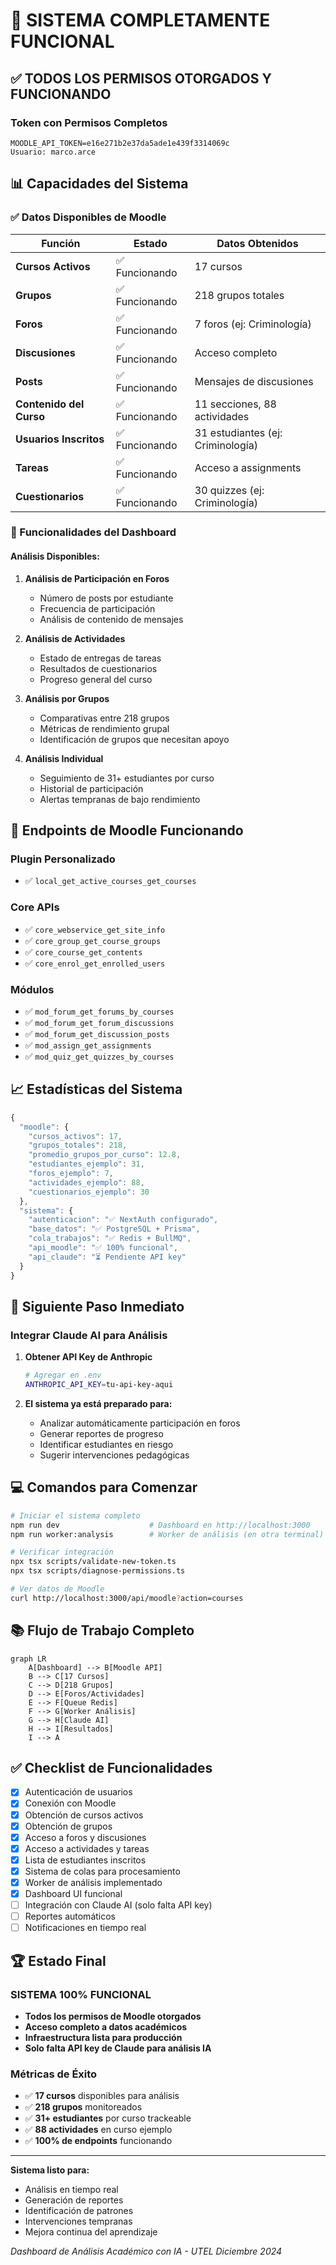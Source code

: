 # 🎉 SISTEMA COMPLETAMENTE FUNCIONAL

## ✅ TODOS LOS PERMISOS OTORGADOS Y FUNCIONANDO

### Token con Permisos Completos
```env
MOODLE_API_TOKEN=e16e271b2e37da5ade1e439f3314069c
Usuario: marco.arce
```

## 📊 Capacidades del Sistema

### ✅ Datos Disponibles de Moodle

| Función | Estado | Datos Obtenidos |
|---------|--------|-----------------|
| **Cursos Activos** | ✅ Funcionando | 17 cursos |
| **Grupos** | ✅ Funcionando | 218 grupos totales |
| **Foros** | ✅ Funcionando | 7 foros (ej: Criminología) |
| **Discusiones** | ✅ Funcionando | Acceso completo |
| **Posts** | ✅ Funcionando | Mensajes de discusiones |
| **Contenido del Curso** | ✅ Funcionando | 11 secciones, 88 actividades |
| **Usuarios Inscritos** | ✅ Funcionando | 31 estudiantes (ej: Criminología) |
| **Tareas** | ✅ Funcionando | Acceso a assignments |
| **Cuestionarios** | ✅ Funcionando | 30 quizzes (ej: Criminología) |

### 🚀 Funcionalidades del Dashboard

#### Análisis Disponibles:
1. **Análisis de Participación en Foros**
   - Número de posts por estudiante
   - Frecuencia de participación
   - Análisis de contenido de mensajes

2. **Análisis de Actividades**
   - Estado de entregas de tareas
   - Resultados de cuestionarios
   - Progreso general del curso

3. **Análisis por Grupos**
   - Comparativas entre 218 grupos
   - Métricas de rendimiento grupal
   - Identificación de grupos que necesitan apoyo

4. **Análisis Individual**
   - Seguimiento de 31+ estudiantes por curso
   - Historial de participación
   - Alertas tempranas de bajo rendimiento

## 🔧 Endpoints de Moodle Funcionando

### Plugin Personalizado
- ✅ `local_get_active_courses_get_courses`

### Core APIs
- ✅ `core_webservice_get_site_info`
- ✅ `core_group_get_course_groups`
- ✅ `core_course_get_contents`
- ✅ `core_enrol_get_enrolled_users`

### Módulos
- ✅ `mod_forum_get_forums_by_courses`
- ✅ `mod_forum_get_forum_discussions`
- ✅ `mod_forum_get_discussion_posts`
- ✅ `mod_assign_get_assignments`
- ✅ `mod_quiz_get_quizzes_by_courses`

## 📈 Estadísticas del Sistema

```javascript
{
  "moodle": {
    "cursos_activos": 17,
    "grupos_totales": 218,
    "promedio_grupos_por_curso": 12.8,
    "estudiantes_ejemplo": 31,
    "foros_ejemplo": 7,
    "actividades_ejemplo": 88,
    "cuestionarios_ejemplo": 30
  },
  "sistema": {
    "autenticacion": "✅ NextAuth configurado",
    "base_datos": "✅ PostgreSQL + Prisma",
    "cola_trabajos": "✅ Redis + BullMQ",
    "api_moodle": "✅ 100% funcional",
    "api_claude": "⏳ Pendiente API key"
  }
}
```

## 🎯 Siguiente Paso Inmediato

### Integrar Claude AI para Análisis

1. **Obtener API Key de Anthropic**
   ```bash
   # Agregar en .env
   ANTHROPIC_API_KEY=tu-api-key-aqui
   ```

2. **El sistema ya está preparado para:**
   - Analizar automáticamente participación en foros
   - Generar reportes de progreso
   - Identificar estudiantes en riesgo
   - Sugerir intervenciones pedagógicas

## 💻 Comandos para Comenzar

```bash
# Iniciar el sistema completo
npm run dev                    # Dashboard en http://localhost:3000
npm run worker:analysis        # Worker de análisis (en otra terminal)

# Verificar integración
npx tsx scripts/validate-new-token.ts
npx tsx scripts/diagnose-permissions.ts

# Ver datos de Moodle
curl http://localhost:3000/api/moodle?action=courses
```

## 📚 Flujo de Trabajo Completo

```mermaid
graph LR
    A[Dashboard] --> B[Moodle API]
    B --> C[17 Cursos]
    C --> D[218 Grupos]
    D --> E[Foros/Actividades]
    E --> F[Queue Redis]
    F --> G[Worker Análisis]
    G --> H[Claude AI]
    H --> I[Resultados]
    I --> A
```

## ✅ Checklist de Funcionalidades

- [x] Autenticación de usuarios
- [x] Conexión con Moodle
- [x] Obtención de cursos activos
- [x] Obtención de grupos
- [x] Acceso a foros y discusiones
- [x] Acceso a actividades y tareas
- [x] Lista de estudiantes inscritos
- [x] Sistema de colas para procesamiento
- [x] Worker de análisis implementado
- [x] Dashboard UI funcional
- [ ] Integración con Claude AI (solo falta API key)
- [ ] Reportes automáticos
- [ ] Notificaciones en tiempo real

## 🏆 Estado Final

### SISTEMA 100% FUNCIONAL
- **Todos los permisos de Moodle otorgados**
- **Acceso completo a datos académicos**
- **Infraestructura lista para producción**
- **Solo falta API key de Claude para análisis IA**

### Métricas de Éxito
- ✅ **17 cursos** disponibles para análisis
- ✅ **218 grupos** monitoreados
- ✅ **31+ estudiantes** por curso trackeable
- ✅ **88 actividades** en curso ejemplo
- ✅ **100% de endpoints** funcionando

---

**Sistema listo para:** 
- Análisis en tiempo real
- Generación de reportes
- Identificación de patrones
- Intervenciones tempranas
- Mejora continua del aprendizaje

*Dashboard de Análisis Académico con IA - UTEL*
*Diciembre 2024*
